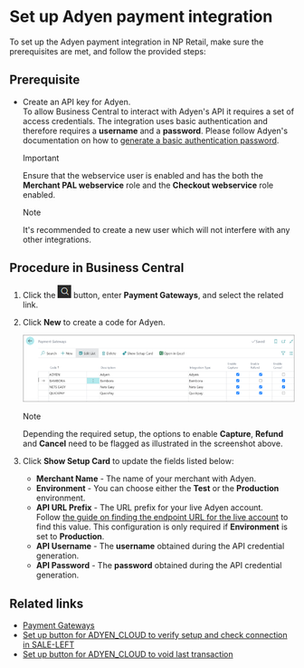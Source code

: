 # Set up Adyen payment integration

To set up the Adyen payment integration in NP Retail, make sure the prerequisites are met, and follow the provided steps:

## Prerequisite

- Create an API key for Adyen.     
     To allow Business Central to interact with Adyen's API it requires a set of access credentials. The integration uses basic authentication
    and therefore requires a **username** and a **password**. Please follow Adyen's documentation on how to [generate a basic authentication password](https://docs.adyen.com/development-resources/api-credentials#basic-authentication).

    > [!Important]
    > Ensure that the webservice user is enabled and has the both the **Merchant PAL webservice** role and the **Checkout webservice** role enabled.

    > [!Note]
    > It's recommended to create a new user which will not interfere with any other integrations.

## Procedure in Business Central

1.	Click the ![Lightbulb that opens the Tell Me feature](../../../../images/Icons/Lightbulb_icon.png "Tell Me what you want to do") button, enter **Payment Gateways**, and select the related link.

2. Click **New** to create a code for Adyen.      

   ![Payment Gateway List](../images/bambora_integration_list.PNG)   

     > [!Note] 
     > Depending the required setup, the options to enable **Capture**, **Refund** and **Cancel** need to be flagged as illustrated in the screenshot above.
 
3.	Click **Show Setup Card** to update the fields listed below:

    - **Merchant Name** - The name of your merchant with Adyen.
    - **Environment** - You can choose either  the **Test** or the **Production** environment.   
    - **API URL Prefix** - The URL prefix for your live Adyen account.     
        Follow [the guide on finding the endpoint URL for the live account](https://help.adyen.com/knowledge/ecommerce-integrations/integrations-basics/how-can-i-find-the-endpoint-url-for-my-live-account) to find this value. This configuration is only required if **Environment** is set to **Production**.
    - **API Username** - The **username** obtained during the API credential generation.
    - **API Password** - The **password** obtained during the API credential generation.

## Related links

- [Payment Gateways](../paymentgateway.md)
- [Set up button for ADYEN_CLOUD to verify setup and check connection in SALE-LEFT](../../../eft/howto/eft_operation.md)
- [Set up button for ADYEN_CLOUD to void last transaction](../../../eft/howto/eft_operation.md)